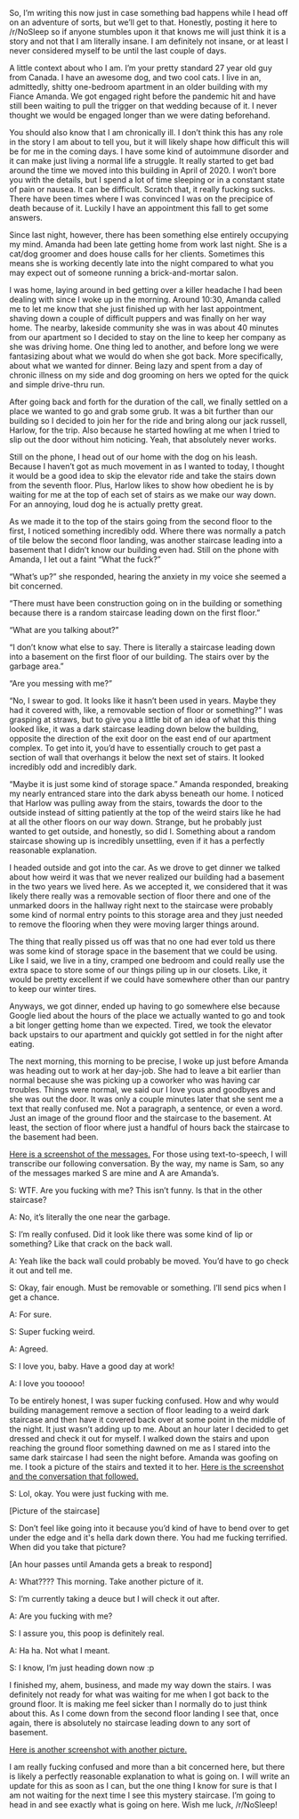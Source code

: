 So, I’m writing this now just in case something bad happens while I head off on an adventure of sorts, but we’ll get to that. Honestly, posting it here to /r/NoSleep so if anyone stumbles upon it that knows me will just think it is a story and not that I am literally insane. I am definitely not insane, or at least I never considered myself to be until the last couple of days.

A little context about who I am. I’m your pretty standard 27 year old guy from Canada. I have an awesome dog, and two cool cats. I live in an, admittedly, shitty one-bedroom apartment in an older building with my Fiance Amanda. We got engaged right before the pandemic hit and have still been waiting to pull the trigger on that wedding because of it. I never thought we would be engaged longer than we were dating beforehand. 

You should also know that I am chronically ill. I don’t think this has any role in the story I am about to tell you, but it will likely shape how difficult this will be for me in the coming days. I have some kind of autoimmune disorder and it can make just living a normal life a struggle. It really started to get bad around the time we moved into this building in April of 2020. I won’t bore you with the details, but I spend a lot of time sleeping or in a constant state of pain or nausea. It can be difficult. Scratch that, it really fucking sucks. There have been times where I was convinced I was on the precipice of death because of it. Luckily I have an appointment this fall to get some answers.

Since last night, however, there has been something else entirely occupying my mind. Amanda had been late getting home from work last night. She is a cat/dog groomer and does house calls for her clients. Sometimes this means she is working decently late into the night compared to what you may expect out of someone running a brick-and-mortar salon. 

I was home, laying around in bed getting over a killer headache I had been dealing with since I woke up in the morning. Around 10:30, Amanda called me to let me know that she just finished up with her last appointment, shaving down a couple of difficult puppers and was finally on her way home. The nearby, lakeside community she was in was about 40 minutes from our apartment so I decided to stay on the line to keep her company as she was driving home. One thing led to another, and before long we were fantasizing about what we would do when she got back. More specifically, about what we wanted for dinner. Being lazy and spent from a day of chronic illness on my side and dog grooming on hers we opted for the quick and simple drive-thru run.

After going back and forth for the duration of the call, we finally settled on a place we wanted to go and grab some grub. It was a bit further than our building so I decided to join her for the ride and bring along our jack russell, Harlow, for the trip. Also because he started howling at me when I tried to slip out the door without him noticing. Yeah, that absolutely never works. 

Still on the phone, I head out of our home with the dog on his leash. Because I haven’t got as much movement in as I wanted to today, I thought it would be a good idea to skip the elevator ride and take the stairs down from the seventh floor. Plus, Harlow likes to show how obedient he is by waiting for me at the top of each set of stairs as we make our way down. For an annoying, loud dog he is actually pretty great. 

As we made it to the top of the stairs going from the second floor to the first, I noticed something incredibly odd. Where there was normally a patch of tile below the second floor landing, was another staircase leading into a basement that I didn’t know our building even had. Still on the phone with Amanda, I let out a faint “What the fuck?”

“What’s up?” she responded, hearing the anxiety in my voice she seemed a bit concerned.

“There must have been construction going on in the building or something because there is a random staircase leading down on the first floor.”

“What are you talking about?”

“I don’t know what else to say. There is literally a staircase leading down into a basement on the first floor of our building. The stairs over by the garbage area.”

“Are you messing with me?”

“No, I swear to god. It looks like it hasn’t been used in years. Maybe they had it covered with, like, a removable section of floor or something?” I was grasping at straws, but to give you a little bit of an idea of what this thing looked like, it was a dark staircase leading down below the building, opposite the direction of the exit door on the east end of our apartment complex. To get into it, you’d have to essentially crouch to get past a section of wall that overhangs it below the next set of stairs. It looked incredibly odd and incredibly dark.

“Maybe it is just some kind of storage space.” Amanda responded, breaking my nearly entranced stare into the dark abyss beneath our home. I noticed that Harlow was pulling away from the stairs, towards the door to the outside instead of sitting patiently at the top of the weird stairs like he had at all the other floors on our way down. Strange, but he probably just wanted to get outside, and honestly, so did I. Something about a random staircase showing up is incredibly unsettling, even if it has a perfectly reasonable explanation.

I headed outside and got into the car. As we drove to get dinner we talked about how weird it was that we never realized our building had a basement in the two years we lived here. As we accepted it, we considered that it was likely there really was a removable section of floor there and one of the unmarked doors in the hallway right next to the staircase were probably some kind of normal entry points to this storage area and they just needed to remove the flooring when they were moving larger things around. 

The thing that really pissed us off was that no one had ever told us there was some kind of storage space in the basement that we could be using. Like I said, we live in a tiny, cramped one bedroom and could really use the extra space to store some of our things piling up in our closets. Like, it would be pretty excellent if we could have somewhere other than our pantry to keep our winter tires.

Anyways, we got dinner, ended up having to go somewhere else because Google lied about the hours of the place we actually wanted to go and took a bit longer getting home than we expected. Tired, we took the elevator back upstairs to our apartment and quickly got settled in for the night after eating. 

The next morning, this morning to be precise, I woke up just before Amanda was heading out to work at her day-job. She had to leave a bit earlier than normal because she was picking up a coworker who was having car troubles. Things were normal, we said our I love yous and goodbyes and she was out the door. It was only a couple minutes later that she sent me a text that really confused me. Not a paragraph, a sentence, or even a word. Just an image of the ground floor and the staircase to the basement. At least, the section of floor where just a handful of hours back the staircase to the basement had been.

[Here is a screenshot of the messages.](https://i.imgur.com/VszPIFt.jpg) For those using text-to-speech, I will transcribe our following conversation. By the way, my name is Sam, so any of the messages marked S are mine and A are Amanda’s. 

S: WTF. Are you fucking with me? This isn’t funny. Is that in the other staircase?

A: No, it’s literally the one near the garbage.

S: I’m really confused. Did it look like there was some kind of lip or something? Like that crack on the back wall.

A: Yeah like the back wall could probably be moved. You’d have to go check it out and tell me.

S: Okay, fair enough. Must be removable or something. I’ll send pics when I get a chance.

A: For sure.

S: Super fucking weird.

A: Agreed.

S: I love you, baby. Have a good day at work!

A: I love you tooooo!

To be entirely honest, I was super fucking confused. How and why would building management remove a section of floor leading to a weird dark staircase and then have it covered back over at some point in the middle of the night. It just wasn’t adding up to me. About an hour later I decided to get dressed and check it out for myself. I walked down the stairs and upon reaching the ground floor something dawned on me as I stared into the same dark staircase I had seen the night before. Amanda was goofing on me. I took a picture of the stairs and texted it to her. [Here is the screenshot and the conversation that followed.](https://i.imgur.com/seQhh3x.jpg)

S: Lol, okay. You were just fucking with me.

[Picture of the staircase]

S: Don’t feel like going into it because you’d kind of have to bend over to get under the edge and it's hella dark down there. You had me fucking terrified. When did you take that picture?

[An hour passes until Amanda gets a break to respond]

A: What???? This morning. Take another picture of it.

S: I’m currently taking a deuce but I will check it out after.

A: Are you fucking with me?

S: I assure you, this poop is definitely real.

A: Ha ha. Not what I meant.

S: I know, I’m just heading down now :p

I finished my, ahem, business, and made my way down the stairs. I was definitely not ready for what was waiting for me when I got back to the ground floor. It is making me feel sicker than I normally do to just think about this. As I come down from the second floor landing I see that, once again, there is absolutely no staircase leading down to any sort of basement.

[Here is another screenshot with another picture.](https://i.imgur.com/A6qxp3N.jpg) 

I am really fucking confused and more than a bit concerned here, but there is likely a perfectly reasonable explanation to what is going on. I will write an update for this as soon as I can, but the one thing I know for sure is that I am not waiting for the next time I see this mystery staircase. I’m going to head in and see exactly what is going on here. Wish me luck, /r/NoSleep!